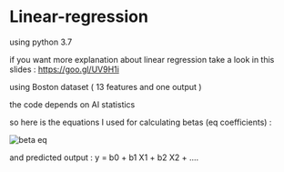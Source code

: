 # Linear-regression

using python 3.7 

if you want more explanation about linear regression take a look in this slides :
https://goo.gl/UV9H1i 

using Boston dataset ( 13 features and one output ) 

the code depends on AI statistics  

so here is the equations I used for calculating betas (eq coefficients)  :

![beta eq](https://image.ibb.co/kK4o7f/Capture2.png)

and predicted output : y = b0 + b1 X1 + b2 X2 + ....
